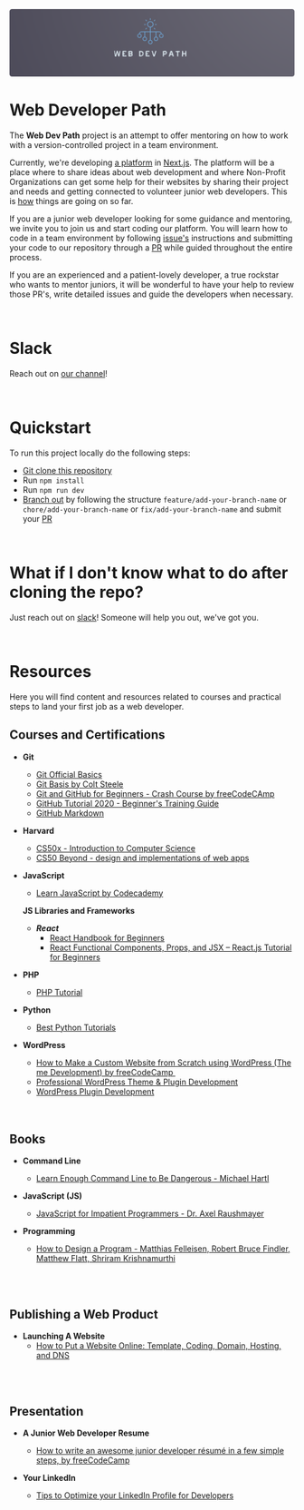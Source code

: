 ![Web Developer Path Logo](/images-web-dev-path/web-dev-path-logo.png)

# Web Developer Path

The **Web Dev Path** project is an attempt to offer mentoring on how to work with a version-controlled project in a team environment.

Currently, we're developing [a platform](https://webdevpath.co/) in [Next.js](https://nextjs.org/). The platform will be a place where to share ideas about web development and where Non-Profit Organizations can get some help for their websites by sharing their project and needs and getting connected to volunteer junior web developers. This is [how](https://github.com/MarianaSouza/web-dev-path/projects/1) things are going on so far.

If you are a junior web developer looking for some guidance and mentoring, we invite you to join us and start coding our platform. You will learn how to code in a team environment by following [issue's](https://guides.github.com/features/issues/) instructions and submitting your code to our repository through a [PR](https://docs.github.com/en/github/collaborating-with-pull-requests/proposing-changes-to-your-work-with-pull-requests/about-pull-requests) while guided throughout the entire process.

If you are an experienced and a patient-lovely developer, a true rockstar who wants to mentor juniors, it will be wonderful to have your help to review those PR's, write detailed issues and guide the developers when necessary.

<br />

# Slack

Reach out on [our channel](https://join.slack.com/t/webdevpath/shared_invite/zt-xqqgwwo5-a09BSVWC9ZrHmS6RaMBzVw)!

<br />

# Quickstart

To run this project locally do the following steps:

- [Git clone this repository](https://docs.github.com/en/github/creating-cloning-and-archiving-repositories/cloning-a-repository-from-github/cloning-a-repository)
- Run `npm install`
- Run `npm run dev`
- [Branch out](https://git-scm.com/book/en/v2/Git-Branching-Basic-Branching-and-Merging) by following the structure `feature/add-your-branch-name` or `chore/add-your-branch-name` or `fix/add-your-branch-name` and submit your [PR](https://docs.github.com/en/github/collaborating-with-pull-requests/proposing-changes-to-your-work-with-pull-requests/about-pull-requests)

<br />

# What if I don't know what to do after cloning the repo?

Just reach out on [slack](https://join.slack.com/t/webdevpath/shared_invite/zt-xqqgwwo5-a09BSVWC9ZrHmS6RaMBzVw)! Someone will help you out, we've got you.

<br />

# Resources

Here you will find content and resources related to courses and practical steps to land your first job as a web developer.

## Courses and Certifications

- **Git**

  - [Git Official Basics](https://git-scm.com/book/en/v2)
  - [Git Basis by Colt Steele](https://www.youtube.com/watch?v=USjZcfj8yxE&t=14s)
  - [Git and GitHub for Beginners - Crash Course by freeCodeCAmp](https://www.youtube.com/watch?v=RGOj5yH7evk)
  - [GitHub Tutorial 2020 - Beginner's Training Guide](https://www.youtube.com/watch?v=iv8rSLsi1xo)
  - [GitHub Markdown](https://guides.github.com/features/mastering-markdown/)

* **Harvard**

  - [CS50x - Introduction to Computer Science](https://cs50.harvard.edu/x/2020/)
  - [CS50 Beyond - design and implementations of web apps](https://cs50.harvard.edu/beyond/2019/)

* **JavaScript**

  - [Learn JavaScript by Codecademy](https://www.codecademy.com/learn/introduction-to-javascript)

  **JS Libraries and Frameworks**
  <br />

  - _**React**_
    - [React Handbook for Beginners](https://www.freecodecamp.org/news/react-beginner-handbook/)
    - [React Functional Components, Props, and JSX – React.js Tutorial for Beginners](https://www.freecodecamp.org/news/react-components-jsx-props-for-beginners/)

* **PHP**

  - [PHP Tutorial](https://www.w3schools.com/php/DEFAULT.asp)

* **Python**
  - [Best Python Tutorials](https://www.freecodecamp.org/news/best-python-tutorial/)

- **WordPress**

  - [How to Make a Custom Website from Scratch using WordPress (Theme Development) by freeCodeCamp ](https://youtu.be/KibbYf9avko)
  - [Professional WordPress Theme & Plugin Development](https://www.udemy.com/course/photoshop-psd-to-wordpress-theme-development-from-scratch/)
  - [WordPress Plugin Development](https://youtu.be/mm9aQiLEa10)

  <br />
  <br />

## Books

- **Command Line**

  - [Learn Enough Command Line to Be Dangerous - Michael Hartl](https://www.learnenough.com/command-line-tutorial/basics)

- **JavaScript (JS)**

  - [JavaScript for Impatient Programmers - Dr. Axel Raushmayer](https://exploringjs.com/impatient-js/index.html)

- **Programming**
  - [How to Design a Program - Matthias Felleisen, Robert Bruce Findler, Matthew Flatt, Shriram Krishnamurthi](https://htdp.org/2020-5-6/Book/index.html)

<br />
<br />

## Publishing a Web Product

- **Launching A Website**
  - [How to Put a Website Online: Template, Coding, Domain, Hosting, and DNS](https://youtu.be/NQP89ish9t8)

<br />
<br />

## Presentation

- **A Junior Web Developer Resume**

  - [How to write an awesome junior developer résumé in a few simple steps, by freeCodeCamp](https://www.freecodecamp.org/news/how-to-write-an-awesome-junior-developer-resume-in-a-few-simple-steps-316010db80ec/)

- **Your LinkedIn**
  - [Tips to Optimize your LinkedIn Profile for Developers](https://www.samanthaming.com/blog/tips-to-optimize-your-linkedin-profile-for-developers/)

<br />
<br />
